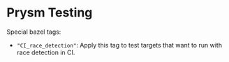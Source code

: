 # Prysm Testing

Special bazel tags:

- `"CI_race_detection"`: Apply this tag to test targets that want to run with race detection in CI.
